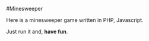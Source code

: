 #Minesweeper

Here is a minesweeper game written in PHP, Javascript.

Just run it and, **have fun**.